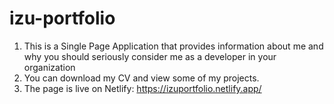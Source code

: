 # izu-portfolio
1. This is a Single Page Application that provides information about me and why you should seriously consider me as a developer in your organization
2. You can download my CV and view some of my projects.
3. The page is live on Netlify: https://izuportfolio.netlify.app/
